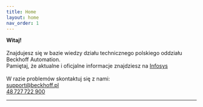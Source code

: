 ```yaml
---
title: Home
layout: home
nav_order: 1
---
```


**Witaj!**
<br>
<br>
Znajdujesz się w bazie wiedzy działu technicznego polskiego oddziału Beckhoff Automation.
<br>
Pamiętaj, że aktualne i oficjalne informacje znajdziesz na [Infosys]
<br>
<br>
W razie problemów skontaktuj się z nami:
<br>
<ins>support@beckhoff.pl</ins>
<br>
<ins>48 727 722 900</ins>

----

[Infosys]: https://infosys.beckhoff.com
